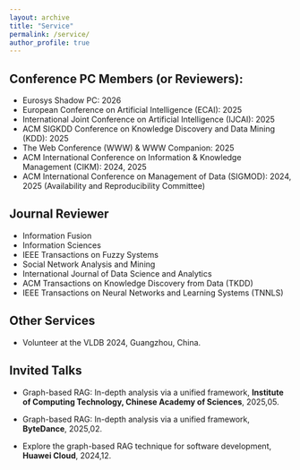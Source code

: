```yaml
---
layout: archive
title: "Service"
permalink: /service/
author_profile: true
---
```



## Conference PC Members (or Reviewers):
* Eurosys Shadow PC: 2026
* European Conference on Artificial Intelligence (ECAI): 2025
* International Joint Conference on Artificial Intelligence (IJCAI): 2025
* ACM SIGKDD Conference on Knowledge Discovery and Data Mining (KDD): 2025
* The Web Conference (WWW) & WWW Companion: 2025
* ACM International Conference on Information & Knowledge Management (CIKM): 2024, 2025
* ACM International Conference on Management of Data (SIGMOD): 2024, 2025 (Availability and Reproducibility Committee)


## Journal Reviewer

* Information Fusion 
* Information Sciences 
* IEEE Transactions on Fuzzy Systems
* Social Network Analysis and Mining
* International Journal of Data Science and Analytics
* ACM Transactions on Knowledge Discovery from Data (TKDD) 
* IEEE Transactions on Neural Networks and Learning Systems (TNNLS) 




## Other Services
* Volunteer at the VLDB 2024, Guangzhou, China.

## Invited Talks
* Graph-based RAG: In-depth analysis via a unified framework, **Institute of Computing Technology, Chinese Academy of Sciences**, 2025,05.

* Graph-based RAG: In-depth analysis via a unified framework, **ByteDance**, 2025,02.

* Explore the graph-based RAG technique for software development, **Huawei Cloud**, 2024,12.